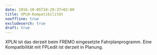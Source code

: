 ```yaml
---
date: 2016-10-05T18:29:37+02:00
title: XPLN-Kompatibilität
nooffline: true
excludeserch: true
draft: true
---
```


XPLN ist das derzeit beim FREMO eingesetzte Fahrplanprogramm. Eine Kompatibilität mit FPLedit ist derzeit in Planung.
